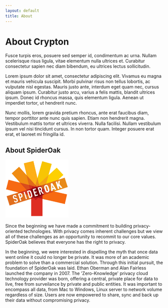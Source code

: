 ```yaml
---
layout: default
title: About
---
```


<div class="row text-center">
  <div class="col-lg-12">
    <h1>About Crypton</h1>
    <p class="desc">
      Fusce turpis eros, posuere sed semper id, condimentum ac urna. Nullam scelerisque risus ligula, vitae elementum nulla ultrices et. Curabitur consectetur sapien nec diam bibendum, eu ultrices lectus sollicitudin.
    </p>
  </div>
</div>

<div class="row">
  <div class="col-lg-12 text-justify">
    <p>
Lorem ipsum dolor sit amet, consectetur adipiscing elit. Vivamus eu magna et mauris vehicula suscipit. Morbi pulvinar risus non tellus lobortis, ac vulputate nisl egestas. Mauris justo ante, interdum eget quam nec, cursus aliquam ipsum. Curabitur justo arcu, varius a felis mattis, blandit ultrices ipsum. Donec id rhoncus massa, quis elementum ligula. Aenean ut imperdiet tortor, ut hendrerit nunc.
    </p>
    <p>
Nunc mollis, lorem gravida pretium rhoncus, ante erat faucibus diam, tempor porttitor ante nunc quis sapien. Etiam non hendrerit magna. Vestibulum mattis tortor et ultrices viverra. Nulla facilisi. Nullam vestibulum ipsum vel nisi tincidunt cursus. In non tortor quam. Integer posuere erat erat, et laoreet mi fringilla id.
    </p>
  </div>
</div>

<div class="row">
  <div class="col-lg-12">
    <h2>About SpiderOak</h2>
    <img src="/images/spideroak-logo.png" class="pull-right" width="200" alt="SpiderOak" />
    <p>
      Since the beginning we have made a commitment to building privacy-oriented technologies. With privacy comes inherent challenges but we view all of these challenges as an opportunity to recommit to our core values. SpiderOak believes that everyone has the right to privacy.
    </p>
    <p class="text-justify">
      In the beginning, we were interested in dispelling the myth that once data went online it could no longer be private. It was more of an academic problem to solve than a commercial solution. Through this initial pursuit, the foundation of SpiderOak was laid. Ethan Oberman and Alan Fairless launched the company in 2007. The 'Zero-Knowledge' privacy cloud technology provider was born, offering a central, private place for data to live, free from surveilance by private and public entities. It was important to encompass all data, from Mac to Windows, Linux server to network volume regardless of size. Users are now empowered to share, sync and back up their data without compromising privacy.
    </p>
  </div>
</div>

